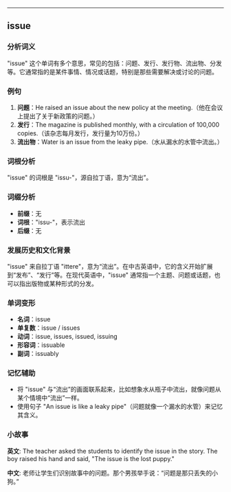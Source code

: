 
---------------
## issue
### 分析词义
"issue" 这个单词有多个意思，常见的包括：问题、发行、发行物、流出物、分发等。它通常指的是某件事情、情况或话题，特别是那些需要解决或讨论的问题。

### 例句
1. **问题**：He raised an issue about the new policy at the meeting.（他在会议上提出了关于新政策的问题。）
2. **发行**：The magazine is published monthly, with a circulation of 100,000 copies.（该杂志每月发行，发行量为10万份。）
3. **流出物**：Water is an issue from the leaky pipe.（水从漏水的水管中流出。）

### 词根分析
"issue" 的词根是 "issu-"，源自拉丁语，意为“流出”。

### 词缀分析
- **前缀**：无
- **词根**："issu-"，表示流出
- **后缀**：无

### 发展历史和文化背景
"issue" 来自拉丁语 "ittere"，意为“流出”。在中古英语中，它的含义开始扩展到“发布”、“发行”等。在现代英语中，"issue" 通常指一个主题、问题或话题，也可以指出版物或某种形式的分发。

### 单词变形
- **名词**：issue
- **单复数**：issue / issues
- **动词**：issue, issues, issued, issuing
- **形容词**：issuable
- **副词**：issuably

### 记忆辅助
- 将 "issue" 与“流出”的画面联系起来，比如想象水从瓶子中流出，就像问题从某个情境中“流出”一样。
- 使用句子 "An issue is like a leaky pipe"（问题就像一个漏水的水管）来记忆其含义。

### 小故事
**英文**:
The teacher asked the students to identify the issue in the story. The boy raised his hand and said, "The issue is the lost puppy."

**中文**:
老师让学生们识别故事中的问题。那个男孩举手说：“问题是那只丢失的小狗。”

